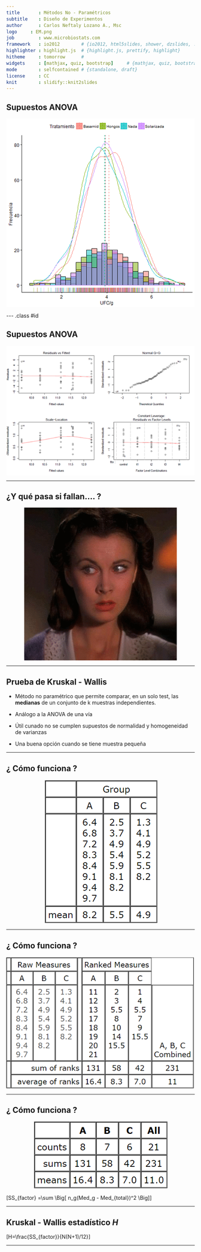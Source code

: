 ```yaml
---
title       : Métodos No - Paramétricos
subtitle    : Diseño de Experimentos    
author      : Carlos Neftaly Lozano A., Msc
logo     : EM.png
job         : www.microbiostats.com
framework   : io2012        # {io2012, html5slides, shower, dzslides, ...}
highlighter : highlight.js  # {highlight.js, prettify, highlight}
hitheme     : tomorrow      # 
widgets     : [mathjax, quiz, bootstrap]     # {mathjax, quiz, bootstrap}
mode        : selfcontained # {standalone, draft}
license     : CC 
knit        : slidify::knit2slides
---
```


## Supuestos ANOVA


<img src="figure/unnamed-chunk-1-1.png" title="plot of chunk unnamed-chunk-1" alt="plot of chunk unnamed-chunk-1" style="display: block; margin: auto;" />



--- .class #id 

## Supuestos ANOVA


<img src="./assets/img/homoced.png" title="plot of chunk unnamed-chunk-2" alt="plot of chunk unnamed-chunk-2" style="display: block; margin: auto;" />

---

## ¿Y qué pasa si fallan.... ?

<img src="./assets/img/Confs.gif" title="plot of chunk unnamed-chunk-3" alt="plot of chunk unnamed-chunk-3" style="display: block; margin: auto;" />

---

## Prueba de Kruskal - Wallis 

 + Método no paramétrico que permite comparar, en un solo test, las __medianas__ de un conjunto de k muestras independientes.
 
 + Análogo a la ANOVA de una vía 
 
 + Útil cunado no se cumplen supuestos de normalidad y homogeneidad de varianzas

  + Una buena opción cuando se tiene muestra pequeña

---

## ¿ Cómo funciona ? 

<img src="./assets/img/tabla1.png" title="plot of chunk unnamed-chunk-4" alt="plot of chunk unnamed-chunk-4" style="display: block; margin: auto;" />

---

## ¿ Cómo funciona ? 

<img src="./assets/img/tabla2.png" title="plot of chunk unnamed-chunk-5" alt="plot of chunk unnamed-chunk-5" style="display: block; margin: auto;" />

---

## ¿ Cómo funciona ? 

<img src="./assets/img/tabla3.png" title="plot of chunk unnamed-chunk-6" alt="plot of chunk unnamed-chunk-6" style="display: block; margin: auto;" />

\[SS_{factor} =\sum  \Big[ n_g(Med_g - Med_{total})^2 \Big]\]

---

## Kruskal - Wallis estadístico _H_

\[H=\frac{SS_{factor}}{N(N+1)/12}\]

---



